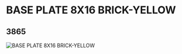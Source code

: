 # BASE PLATE 8X16 BRICK-YELLOW
## 3865
![BASE PLATE 8X16 BRICK-YELLOW](https://lc-www-live-s.legocdn.com/media/bricks/5/2/4219736.jpg)